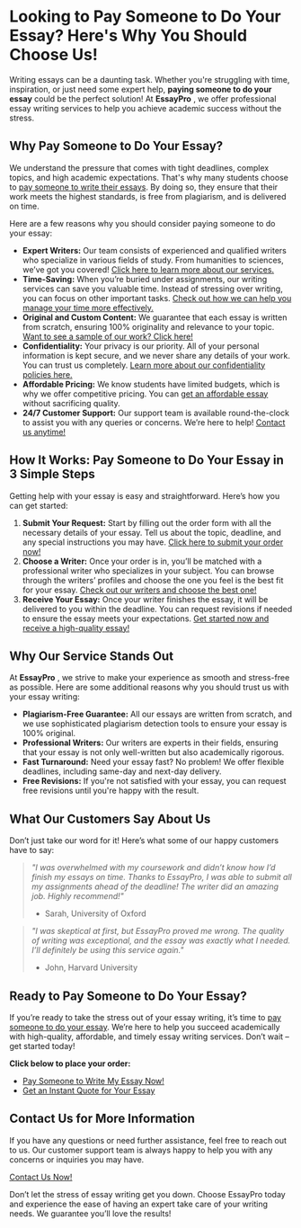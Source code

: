 # Looking to Pay Someone to Do Your Essay? Here's Why You Should Choose Us!

Writing essays can be a daunting task. Whether you're struggling with time, inspiration, or just need some expert help, **paying someone to do your essay** could be the perfect solution! At **EssayPro** , we offer professional essay writing services to help you achieve academic success without the stress.

## Why Pay Someone to Do Your Essay?

We understand the pressure that comes with tight deadlines, complex topics, and high academic expectations. That's why many students choose to [pay someone to write their essays](https://tinyurl.com/topessay?keyword=pay+someone+to+do+essay). By doing so, they ensure that their work meets the highest standards, is free from plagiarism, and is delivered on time.

Here are a few reasons why you should consider paying someone to do your essay:

- **Expert Writers:** Our team consists of experienced and qualified writers who specialize in various fields of study. From humanities to sciences, we’ve got you covered! [Click here to learn more about our services.](https://tinyurl.com/topessay?keyword=pay+someone+to+do+essay)
- **Time-Saving:** When you’re buried under assignments, our writing services can save you valuable time. Instead of stressing over writing, you can focus on other important tasks. [Check out how we can help you manage your time more effectively.](https://tinyurl.com/topessay?keyword=pay+someone+to+do+essay)
- **Original and Custom Content:** We guarantee that each essay is written from scratch, ensuring 100% originality and relevance to your topic. [Want to see a sample of our work? Click here!](https://tinyurl.com/topessay?keyword=pay+someone+to+do+essay)
- **Confidentiality:** Your privacy is our priority. All of your personal information is kept secure, and we never share any details of your work. You can trust us completely. [Learn more about our confidentiality policies here.](https://tinyurl.com/topessay?keyword=pay+someone+to+do+essay)
- **Affordable Pricing:** We know students have limited budgets, which is why we offer competitive pricing. You can [get an affordable essay](https://tinyurl.com/topessay?keyword=pay+someone+to+do+essay) without sacrificing quality.
- **24/7 Customer Support:** Our support team is available round-the-clock to assist you with any queries or concerns. We’re here to help! [Contact us anytime!](https://tinyurl.com/topessay?keyword=pay+someone+to+do+essay)

## How It Works: Pay Someone to Do Your Essay in 3 Simple Steps

Getting help with your essay is easy and straightforward. Here’s how you can get started:

1. **Submit Your Request:** Start by filling out the order form with all the necessary details of your essay. Tell us about the topic, deadline, and any special instructions you may have. [Click here to submit your order now!](https://tinyurl.com/topessay?keyword=pay+someone+to+do+essay)
2. **Choose a Writer:** Once your order is in, you’ll be matched with a professional writer who specializes in your subject. You can browse through the writers’ profiles and choose the one you feel is the best fit for your essay. [Check out our writers and choose the best one!](https://tinyurl.com/topessay?keyword=pay+someone+to+do+essay)
3. **Receive Your Essay:** Once your writer finishes the essay, it will be delivered to you within the deadline. You can request revisions if needed to ensure the essay meets your expectations. [Get started now and receive a high-quality essay!](https://tinyurl.com/topessay?keyword=pay+someone+to+do+essay)

## Why Our Service Stands Out

At **EssayPro** , we strive to make your experience as smooth and stress-free as possible. Here are some additional reasons why you should trust us with your essay writing:

- **Plagiarism-Free Guarantee:** All our essays are written from scratch, and we use sophisticated plagiarism detection tools to ensure your essay is 100% original.
- **Professional Writers:** Our writers are experts in their fields, ensuring that your essay is not only well-written but also academically rigorous.
- **Fast Turnaround:** Need your essay fast? No problem! We offer flexible deadlines, including same-day and next-day delivery.
- **Free Revisions:** If you're not satisfied with your essay, you can request free revisions until you're happy with the result.

## What Our Customers Say About Us

Don’t just take our word for it! Here’s what some of our happy customers have to say:

> _"I was overwhelmed with my coursework and didn’t know how I’d finish my essays on time. Thanks to EssayPro, I was able to submit all my assignments ahead of the deadline! The writer did an amazing job. Highly recommend!"_
> 
> - Sarah, University of Oxford

> _"I was skeptical at first, but EssayPro proved me wrong. The quality of writing was exceptional, and the essay was exactly what I needed. I’ll definitely be using this service again."_
> 
> - John, Harvard University

## Ready to Pay Someone to Do Your Essay?

If you’re ready to take the stress out of your essay writing, it’s time to [pay someone to do your essay](https://tinyurl.com/topessay?keyword=pay+someone+to+do+essay). We’re here to help you succeed academically with high-quality, affordable, and timely essay writing services. Don’t wait – get started today!

**Click below to place your order:**

- [Pay Someone to Write My Essay Now!](https://tinyurl.com/topessay?keyword=pay+someone+to+do+essay)
- [Get an Instant Quote for Your Essay](https://tinyurl.com/topessay?keyword=pay+someone+to+do+essay)

## Contact Us for More Information

If you have any questions or need further assistance, feel free to reach out to us. Our customer support team is always happy to help you with any concerns or inquiries you may have.

[Contact Us Now!](https://tinyurl.com/topessay?keyword=pay+someone+to+do+essay)

Don’t let the stress of essay writing get you down. Choose EssayPro today and experience the ease of having an expert take care of your writing needs. We guarantee you’ll love the results!

